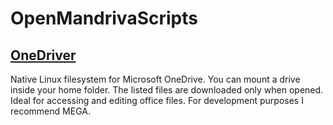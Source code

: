 # OpenMandrivaScripts

## [OneDriver](https://github.com/jstaf/onedriver)

Native Linux filesystem for Microsoft OneDrive. You can mount a drive inside your home folder. 
The listed files are downloaded only when opened. Ideal for accessing and editing office files.
For development purposes I recommend MEGA.


